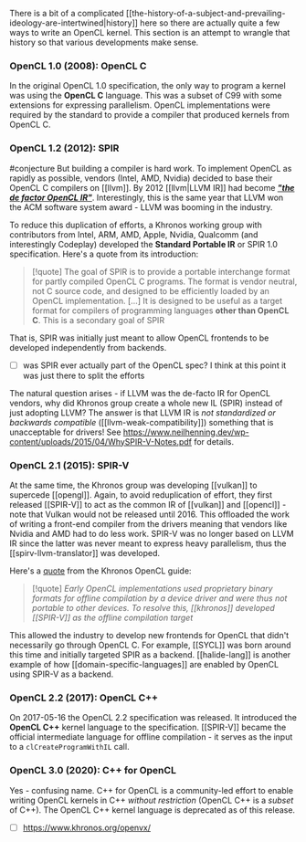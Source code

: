 There is a bit of a complicated [[the-history-of-a-subject-and-prevailing-ideology-are-intertwined|history]] here so there are actually quite a few ways to write an OpenCL kernel. This section is an attempt to wrangle that history so that various developments make sense.
### OpenCL 1.0 (2008): OpenCL C
In the original OpenCL 1.0 specification, the only way to program a kernel was using the **OpenCL C** language. This was a subset of C99 with some extensions for expressing parallelism. OpenCL implementations were required by the standard to provide a compiler that produced kernels from OpenCL C.

### OpenCL 1.2 (2012): SPIR
#conjecture But building a compiler is hard work. To implement OpenCL as rapidly as possible, vendors (Intel, AMD, Nvidia) decided to base their OpenCL C compilers on [[llvm]]. By 2012 [[llvm|LLVM IR]] had become [***"the de factor OpenCL IR"***](https://www.phoronix.com/news/MTE4MzM). Interestingly, this is the same year that LLVM won the ACM software system award - LLVM was booming in the industry.

To reduce this duplication of efforts, a Khronos working group with contributors from Intel, ARM, AMD, Apple, Nvidia, Qualcomm (and interestingly Codeplay) developed the **Standard Portable IR** or SPIR 1.0 specification. Here's a quote from its introduction:

> [!quote]
> The goal of SPIR is to provide a portable interchange format for partly compiled OpenCL C programs. The format is vendor neutral, not C source code, and designed to be efficiently loaded by an OpenCL implementation. \[...\] It is designed to be useful as a target format for compilers of programming languages **other than OpenCL C**. This is a secondary goal of SPIR
>  

That is, SPIR was initially just meant to allow OpenCL frontends to be developed independently from backends.

- [ ] was SPIR ever actually part of the OpenCL spec? I think at this point it was just there to split the efforts

The natural question arises - if LLVM was the de-facto IR for OpenCL vendors, why did Khronos group create a whole new IL (SPIR) instead of just adopting LLVM? The answer is that LLVM IR is *not standardized or backwards compatible* ([[llvm-weak-compatibility]]) something that is unacceptable for drivers! See https://www.neilhenning.dev/wp-content/uploads/2015/04/WhySPIR-V-Notes.pdf for details.

### OpenCL 2.1 (2015): SPIR-V
At the same time, the Khronos group was developing [[vulkan]] to supercede [[opengl]]. Again, to avoid reduplication of effort, they first released [[SPIR-V]] to act as the common IR of [[vulkan]] and [[opencl]] - note that Vulkan would not be released until 2016. This offloaded the work of writing a front-end compiler from the drivers meaning that vendors like Nvidia and AMD had to do less work. SPIR-V was no longer based on LLVM IR since the latter was never meant to express heavy parallelism, thus the [[spirv-llvm-translator]] was developed.

Here's a [quote](https://github.com/KhronosGroup/OpenCL-Guide/blob/main/chapters/programming_opencl_kernels.md) from the Khronos OpenCL guide:
>[!quote]
>*Early OpenCL implementations used proprietary binary formats for offline compilation by a device driver and were thus not portable to other devices. To resolve this, [[khronos]] developed [[SPIR-V]] as the offline compilation target*

This allowed the industry to develop new frontends for OpenCL that didn't necessarily go through OpenCL C. For example, [[SYCL]] was born around this time and initially targeted SPIR as a backend. [[halide-lang]] is another example of how [[domain-specific-languages]] are enabled by OpenCL using SPIR-V as a backend.

### OpenCL 2.2 (2017): OpenCL C++
On 2017-05-16 the OpenCL 2.2 specification was released. It introduced the **OpenCL C++** kernel language to the specification. [[SPIR-V]] became the official intermediate language for offline compilation - it serves as the input to a `clCreateProgramWithIL` call.

### OpenCL 3.0 (2020): C++ for OpenCL
Yes - confusing name. C++ for OpenCL is a community-led effort to enable writing OpenCL kernels in C++ *without restriction* (OpenCL C++ is a *subset* of C++). The OpenCL C++ kernel language is deprecated as of this release.

- [ ] https://www.khronos.org/openvx/
